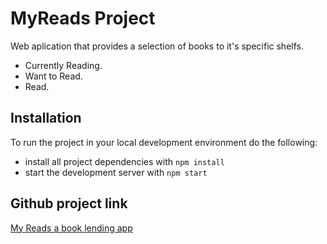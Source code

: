 # MyReads Project

Web aplication that provides a selection of books to it's specific shelfs.
 * Currently Reading.
 * Want to Read.
 * Read.

## Installation

To run the project in your local development environment do the following:

* install all project dependencies with `npm install`
* start the development server with `npm start`

## Github project link

[My Reads a book lending app](https://github.com/LucasProcopio/MyReads-A-Book-Lending-App)